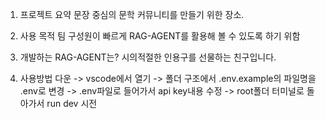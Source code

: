 1. 프로젝트 요약
    문장 중심의 문학 커뮤니티를 만들기 위한 장소.

2. 사용 목적
    팀 구성원이 빠르게 RAG-AGENT를 활용해 볼 수 있도록 하기 위함

3. 개발하는 RAG-AGENT는?
    시의적절한 인용구를 선물하는 친구입니다.

4. 사용방법
    다운 -> vscode에서 열기 -> 폴더 구조에서 .env.example의 파일명을 .env로 변경 -> .env파일로 들어가서 api key내용 수정 -> root폴더 터미널로 돌아가서 run dev 시전